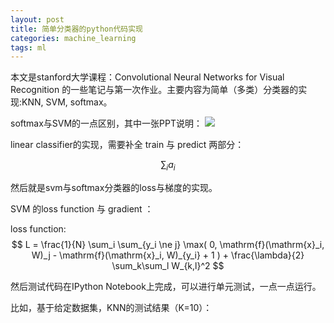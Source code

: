 ```yaml
---
layout: post
title: 简单分类器的python代码实现
categories: machine_learning
tags: ml
---
```


本文是stanford大学课程：Convolutional Neural Networks for Visual Recognition 的一些笔记与第一次作业。主要内容为简单（多类）分类器的实现:KNN, SVM, softmax。

softmax与SVM的一点区别，其中一张PPT说明：
![](softmax.jpg)

linear classifier的实现，需要补全 train 与 predict 两部分：

$$ \sum_{i} a_i$$




然后就是svm与softmax分类器的loss与梯度的实现。

SVM 的loss function 与 gradient ：

loss function: 
$$ L = \frac{1}{N} \sum_i \sum_{y_i \ne j}  \max( 0, \mathrm{f}(\mathrm{x}_i, W)_j - \mathrm{f}(\mathrm{x}_i, W)_{y_i} + 1  ) + \frac{\lambda}{2} \sum_k\sum_l W_{k,l}^2 $$


然后测试代码在IPython Notebook上完成，可以进行单元测试，一点一点运行。

比如，基于给定数据集，KNN的测试结果（K=10）：
